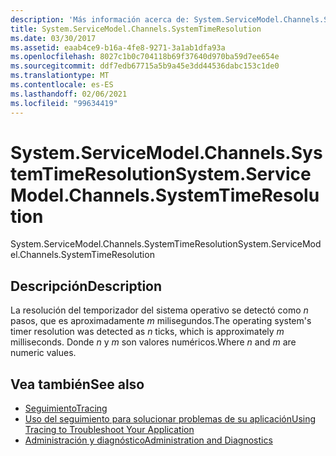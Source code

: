 ```yaml
---
description: 'Más información acerca de: System.ServiceModel.Channels.SystemTimeResolution'
title: System.ServiceModel.Channels.SystemTimeResolution
ms.date: 03/30/2017
ms.assetid: eaab4ce9-b16a-4fe8-9271-3a1ab1dfa93a
ms.openlocfilehash: 8027c1b0c704118b69f37640d970ba59d7ee654e
ms.sourcegitcommit: ddf7edb67715a5b9a45e3dd44536dabc153c1de0
ms.translationtype: MT
ms.contentlocale: es-ES
ms.lasthandoff: 02/06/2021
ms.locfileid: "99634419"
---
```

# <a name="systemservicemodelchannelssystemtimeresolution"></a><span data-ttu-id="b318e-103">System.ServiceModel.Channels.SystemTimeResolution</span><span class="sxs-lookup"><span data-stu-id="b318e-103">System.ServiceModel.Channels.SystemTimeResolution</span></span>

<span data-ttu-id="b318e-104">System.ServiceModel.Channels.SystemTimeResolution</span><span class="sxs-lookup"><span data-stu-id="b318e-104">System.ServiceModel.Channels.SystemTimeResolution</span></span>  
  
## <a name="description"></a><span data-ttu-id="b318e-105">Descripción</span><span class="sxs-lookup"><span data-stu-id="b318e-105">Description</span></span>  

 <span data-ttu-id="b318e-106">La resolución del temporizador del sistema operativo se detectó como *n* pasos, que es aproximadamente *m* milisegundos.</span><span class="sxs-lookup"><span data-stu-id="b318e-106">The operating system's timer resolution was detected as *n* ticks, which is approximately *m* milliseconds.</span></span> <span data-ttu-id="b318e-107">Donde *n* y *m* son valores numéricos.</span><span class="sxs-lookup"><span data-stu-id="b318e-107">Where *n* and *m* are numeric values.</span></span>  
  
## <a name="see-also"></a><span data-ttu-id="b318e-108">Vea también</span><span class="sxs-lookup"><span data-stu-id="b318e-108">See also</span></span>

- [<span data-ttu-id="b318e-109">Seguimiento</span><span class="sxs-lookup"><span data-stu-id="b318e-109">Tracing</span></span>](index.md)
- [<span data-ttu-id="b318e-110">Uso del seguimiento para solucionar problemas de su aplicación</span><span class="sxs-lookup"><span data-stu-id="b318e-110">Using Tracing to Troubleshoot Your Application</span></span>](using-tracing-to-troubleshoot-your-application.md)
- [<span data-ttu-id="b318e-111">Administración y diagnóstico</span><span class="sxs-lookup"><span data-stu-id="b318e-111">Administration and Diagnostics</span></span>](../index.md)
